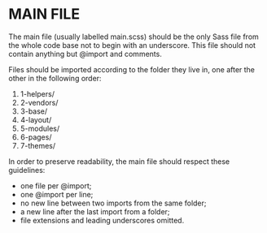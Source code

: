 # MAIN FILE

The main file (usually labelled main.scss) should be the only Sass file from the whole code base not to begin with an underscore. This file should not contain anything but @import and comments.

Files should be imported according to the folder they live in, one after the other in the following order:

1. 1-helpers/
2. 2-vendors/
3. 3-base/
4. 4-layout/
5. 5-modules/
6. 6-pages/
7. 7-themes/

In order to preserve readability, the main file should respect these guidelines:

- one file per @import;
- one @import per line;
- no new line between two imports from the same folder;
- a new line after the last import from a folder;
- file extensions and leading underscores omitted.